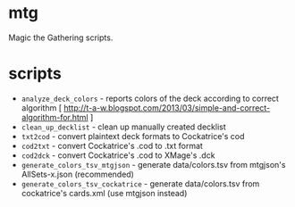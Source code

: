 mtg
===

Magic the Gathering scripts.

scripts
=======

* `analyze_deck_colors` - reports colors of the deck according to correct algorithm [ http://t-a-w.blogspot.com/2013/03/simple-and-correct-algorithm-for.html ]
* `clean_up_decklist` - clean up manually created decklist
* `txt2cod` - convert plaintext deck formats to Cockatrice's cod
* `cod2txt` - convert Cockatrice's .cod to .txt format
* `cod2dck` - convert Cockatrice's .cod to XMage's .dck
* `generate_colors_tsv_mtgjson` - generate data/colors.tsv from mtgjson's AllSets-x.json (recommended)
* `generate_colors_tsv_cockatrice` - generate data/colors.tsv from cockatrice's cards.xml (use mtgjson instead)
